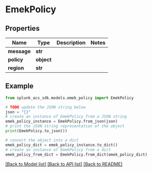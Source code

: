 # EmekPolicy


## Properties

Name | Type | Description | Notes
------------ | ------------- | ------------- | -------------
**message** | **str** |  | 
**policy** | **object** |  | 
**region** | **str** |  | 

## Example

```python
from splunk_acs_sdk.models.emek_policy import EmekPolicy

# TODO update the JSON string below
json = "{}"
# create an instance of EmekPolicy from a JSON string
emek_policy_instance = EmekPolicy.from_json(json)
# print the JSON string representation of the object
print(EmekPolicy.to_json())

# convert the object into a dict
emek_policy_dict = emek_policy_instance.to_dict()
# create an instance of EmekPolicy from a dict
emek_policy_from_dict = EmekPolicy.from_dict(emek_policy_dict)
```
[[Back to Model list]](../README.md#documentation-for-models) [[Back to API list]](../README.md#documentation-for-api-endpoints) [[Back to README]](../README.md)


